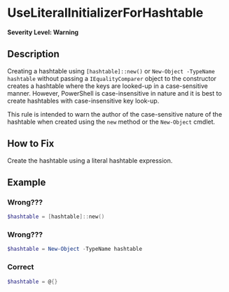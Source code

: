 # UseLiteralInitializerForHashtable

**Severity Level: Warning**

## Description

Creating a hashtable using `[hashtable]::new()` or `New-Object -TypeName hashtable` without passing
a `IEqualityComparer` object to the constructor creates a hashtable where the keys are looked-up in
a case-sensitive manner. However, PowerShell is case-insensitive in nature and it is best to create
hashtables with case-insensitive key look-up.

This rule is intended to warn the author of the case-sensitive nature of the hashtable when created
using the `new` method or the `New-Object` cmdlet.

## How to Fix

Create the hashtable using a literal hashtable expression.

## Example

### Wrong???

```powershell
$hashtable = [hashtable]::new()
```

### Wrong???

```powershell
$hashtable = New-Object -TypeName hashtable
```

### Correct

```powershell
$hashtable = @{}
```
